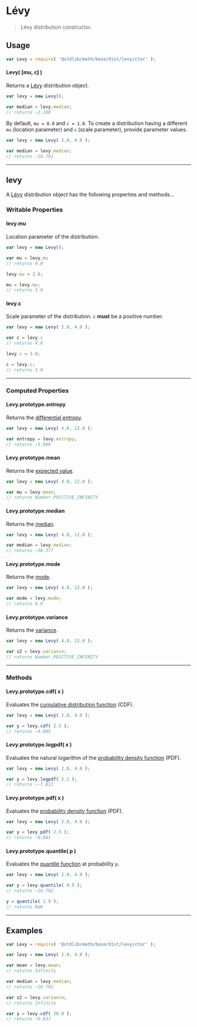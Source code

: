 # Lévy

> Lévy distribution constructor.


<!-- Section to include introductory text. Make sure to keep an empty line after the intro `section` element and another before the `/section` close. -->

<section class="intro">

</section>

<!-- /.intro -->

<!-- Package usage documentation. -->

<section class="usage">

## Usage

``` javascript
var Levy = require( '@stdlib/math/base/dist/levy/ctor' );
```

#### Levy( \[mu, c\] )

Returns a [Lévy][levy] distribution object.

``` javascript
var levy = new Levy();

var median = levy.median;
// returns ~2.198
```

By default, `mu = 0.0` and `c = 1.0`. To create a distribution having a different `mu` (location parameter) and `c` (scale parameter), provide parameter values.

``` javascript
var levy = new Levy( 2.0, 4.0 );

var median = levy.median;
// returns ~10.792
```

---

## levy

A [Lévy][levy] distribution object has the following properties and methods...

### Writable Properties

#### levy.mu

Location parameter of the distribution.

``` javascript
var levy = new Levy();

var mu = levy.mu
// returns 0.0

levy.mu = 3.0;

mu = levy.mu;
// returns 3.0 
```

#### levy.c

Scale parameter of the distribution. `c` __must__ be a positive number.

``` javascript
var levy = new Levy( 2.0, 4.0 );

var c = levy.c
// returns 4.0

levy.c = 3.0;

c = levy.c;
// returns 3.0 
```

---

### Computed Properties

#### Levy.prototype.entropy

Returns the [differential entropy][entropy].

``` javascript
var levy = new Levy( 4.0, 12.0 );

var entropy = levy.entropy;
// returns ~5.809
```

#### Levy.prototype.mean

Returns the [expected value][expected-value].

``` javascript
var levy = new Levy( 4.0, 12.0 );

var mu = levy.mean;
// returns Number.POSITIVE_INFINITY
```

#### Levy.prototype.median

Returns the [median][median].

``` javascript
var levy = new Levy( 4.0, 12.0 );

var median = levy.median;
// returns ~30.377
```

#### Levy.prototype.mode

Returns the [mode][mode].

``` javascript
var levy = new Levy( 4.0, 12.0 );

var mode = levy.mode;
// returns 8.0
```

#### Levy.prototype.variance

Returns the [variance][variance].

``` javascript
var levy = new Levy( 4.0, 12.0 );

var s2 = levy.variance;
// returns Number.POSITIVE_INFINITY
```

---

### Methods

#### Levy.prototype.cdf( x )

Evaluates the [cumulative distribution function][cdf] (CDF).

``` javascript
var levy = new Levy( 2.0, 4.0 );

var y = levy.cdf( 2.5 );
// returns ~0.005
```

#### Levy.prototype.logpdf( x )

Evaluates the natural logarithm of the [probability density function][pdf] (PDF).

``` javascript
var levy = new Levy( 2.0, 4.0 );

var y = levy.logpdf( 2.2 );
// returns ~-7.811
```

#### Levy.prototype.pdf( x )

Evaluates the [probability density function][pdf] (PDF).

``` javascript
var levy = new Levy( 2.0, 4.0 );

var y = levy.pdf( 2.5 );
// returns ~0.041
```

#### Levy.prototype.quantile( p )

Evaluates the [quantile function][quantile-function] at probability `p`.

``` javascript
var levy = new Levy( 2.0, 4.0 );

var y = levy.quantile( 0.5 );
// returns ~10.792

y = quantile( 1.9 );
// returns NaN
```

</section>

<!-- /.usage -->

<!-- Package usage notes. Make sure to keep an empty line after the `section` element and another before the `/section` close. -->

<section class="notes">

</section>

<!-- /.notes -->

<!-- Package usage examples. -->

---

<section class="examples">

## Examples

``` javascript
var Levy = require( '@stdlib/math/base/dist/levy/ctor' );

var levy = new Levy( 2.0, 4.0 );

var mean = levy.mean;
// returns Infinity

var median = levy.median;
// returns ~10.792

var s2 = levy.variance;
// returns Infinity

var y = levy.cdf( 20.0 );
// returns ~0.637
```

</section>

<!-- /.examples -->

<!-- Section to include cited references. If references are included, add a horizontal rule *before* the section. Make sure to keep an empty line after the `section` element and another before the `/section` close. -->

<section class="references">

</section>

<!-- /.references -->

<!-- Section for all links. Make sure to keep an empty line after the `section` element and another before the `/section` close. -->

<section class="links">

[levy]: https://en.wikipedia.org/wiki/L%C3%A9vy_distribution

[cdf]: https://en.wikipedia.org/wiki/Cumulative_distribution_function
[pdf]: https://en.wikipedia.org/wiki/Probability_density_function
[quantile-function]: https://en.wikipedia.org/wiki/Quantile_function

[entropy]: https://en.wikipedia.org/wiki/Entropy_%28information_theory%29
[expected-value]: https://en.wikipedia.org/wiki/Expected_value
[median]: https://en.wikipedia.org/wiki/Median
[mode]: https://en.wikipedia.org/wiki/Mode_%28statistics%29
[variance]: https://en.wikipedia.org/wiki/Variance

</section>

<!-- /.links -->
